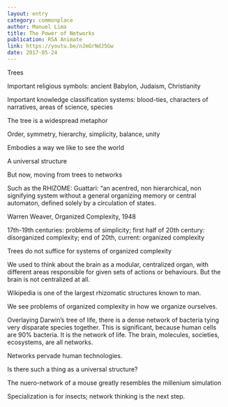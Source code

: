 ```yaml
---
layout: entry
category: commonplace
author: Manuel Lima
title: The Power of Networks
publication: RSA Animate
link: https://youtu.be/nJmGrNdJ5Gw
date: 2017-05-24
---
```


Trees

Important religious symbols: ancient Babylon, Judaism, Christianity

Important knowledge classification systems: blood-ties, characters of narratives, areas of science, species

The tree is a widespread metaphor

Order, symmetry, hierarchy, simplicity, balance, unity

Embodies a way we like to see the world

A universal structure


But now, moving from trees to networks

Such as the RHIZOME: Guattari: “an acentred, non hierarchical, non signifying system without a general organizing memory or central automaton, defined solely by a circulation of states.


Warren Weaver, Organized Complexity, 1948

17th-19th centuries: problems of simplicity; first half of 20th century: disorganized complexity; end of 20th, current: organized complexity


Trees do not suffice for systems of organized complexity



We used to think about the brain as a modular, centralized organ, with different areas responsible for given sets of actions or behaviours. But the brain is not centralized at all. 


Wikipedia is one of the largest rhizomatic structures known to man.


We see problems of organized complexity in how we organize ourselves.


Overlaying Darwin’s tree of life, there is a dense network of bacteria tying very disparate species together. This is significant, because human cells are 90% bacteria. It is the network of life. The brain, molecules, societies, ecosystems, are all networks.

Networks pervade human technologies.


Is there such a thing as a universal structure?


The nuero-network of a mouse greatly resembles the millenium simulation



Specialization is for insects; network thinking is the next step.

